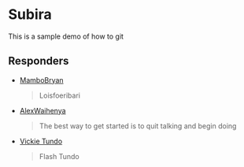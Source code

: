 # Subira
This is a sample demo of how to git

## Responders
- [MamboBryan](https://github.com/MamboBryan)
  > Loisfoeribari

- [AlexWaihenya](https://github.com/alexwaihenya)
  > The best way to get started is to quit talking and begin doing 
  
- [Vickie Tundo](https://github.com/vickiekamau)
  > Flash Tundo 

